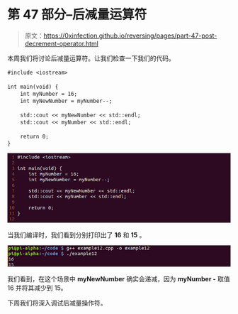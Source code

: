 # 第 47 部分–后减量运算符

> 原文：<https://0xinfection.github.io/reversing/pages/part-47-post-decrement-operator.html>

本周我们将讨论后减量运算符。让我们检查一下我们的代码。

```
#include <iostream>

int main(void) {
    int myNumber = 16;
    int myNewNumber = myNumber--;

    std::cout << myNewNumber << std::endl;
    std::cout << myNumber << std::endl;

    return 0;
}

```

![](img/f30b3cc728fa2301b5b26e67e419f9fe.png)

当我们编译时，我们看到分别打印出了 **16** 和 **15** 。

![](img/f9877e7c0b121aefecc9159a3d0a6069.png)

我们看到，在这个场景中 **myNewNumber** 确实会递减，因为 **myNumber -** 取值 16 并将其减少到 15。

下周我们将深入调试后减量操作符。